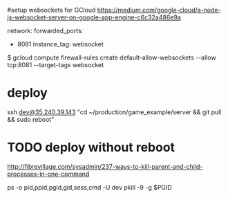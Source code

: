 #setup websockets for GCloud
https://medium.com/google-cloud/a-node-js-websocket-server-on-google-app-engine-c6c32a486e9a

network:
  forwarded_ports:
  - 8081
  instance_tag: websocket
  
$ gcloud compute firewall-rules create default-allow-websockets --allow tcp:8081 --target-tags websocket

# deploy
ssh dev@35.240.39.143 "cd ~/production/game_example/server && git pull && sudo reboot"

# TODO deploy without reboot
http://fibrevillage.com/sysadmin/237-ways-to-kill-parent-and-child-processes-in-one-command

ps -o pid,ppid,pgid,gid,sess,cmd -U dev
pkill -9 -g $PGID
